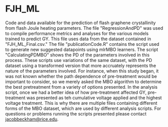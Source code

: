 # FJH_ML
Code and data available for the prediction of flash graphene crystallinity from flash Joule heating parameters. 
The file "RegressionAndPD" was used to compile performance metrics and analyses for the various models trained to predict GY. This file uses data from the dataset contained in "FJH_ML_Final.csv." 
The file "publicationCode.R" contains the script used to generate new suggested datapoints using mlrMBO learners. The script "CalculatingPDMBO" shows the PD of the parameters involved in this process. These scripts use variations of the same dataset, with the PD dataset using a transformed version that more accruately represents the nature of the parameters involved. For instance, when this study began, it was not known whether the path dependence of pre-treatment would be important to consider, so we merely asked the MBO algorithm to determine the best pretreatment from a variety of options presented. In the analysis script, once we had a better idea of how pre-treatment affected GY, pre-treatment was presented as teh cumulative voltage applied and the highest voltage treatment. This is why there are multiple files containing different forms of the MBO dataset, which are used by different analysis scripts. 
For questions or problems running the scripts presented please contact jacobbeckham@rice.edu. 

